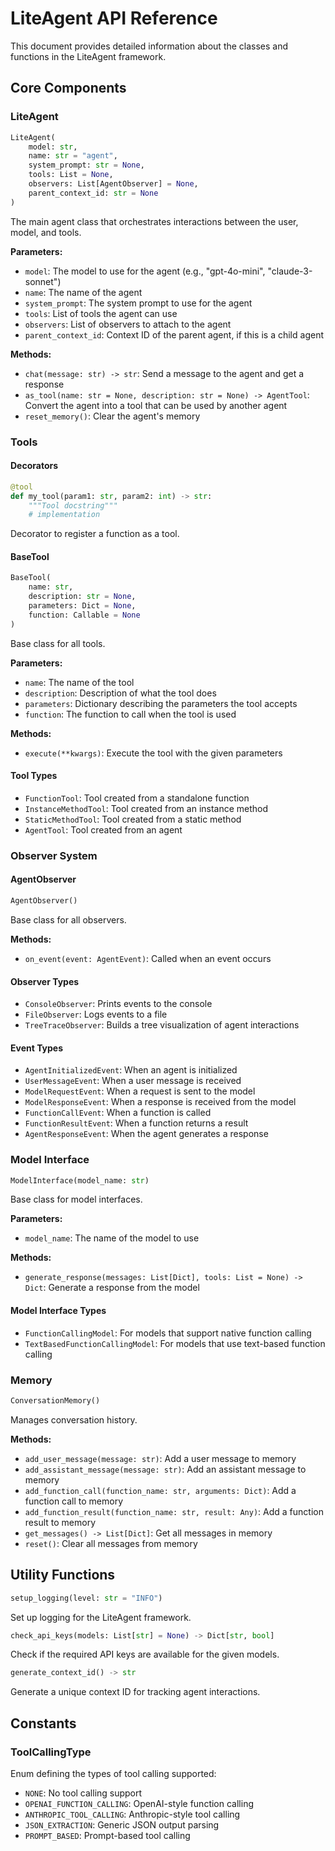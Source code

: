 # LiteAgent API Reference

This document provides detailed information about the classes and functions in the LiteAgent framework.

## Core Components

### LiteAgent

```python
LiteAgent(
    model: str, 
    name: str = "agent",
    system_prompt: str = None, 
    tools: List = None,
    observers: List[AgentObserver] = None,
    parent_context_id: str = None
)
```

The main agent class that orchestrates interactions between the user, model, and tools.

**Parameters:**
- `model`: The model to use for the agent (e.g., "gpt-4o-mini", "claude-3-sonnet")
- `name`: The name of the agent
- `system_prompt`: The system prompt to use for the agent
- `tools`: List of tools the agent can use
- `observers`: List of observers to attach to the agent
- `parent_context_id`: Context ID of the parent agent, if this is a child agent

**Methods:**
- `chat(message: str) -> str`: Send a message to the agent and get a response
- `as_tool(name: str = None, description: str = None) -> AgentTool`: Convert the agent into a tool that can be used by another agent
- `reset_memory()`: Clear the agent's memory

### Tools

#### Decorators

```python
@tool
def my_tool(param1: str, param2: int) -> str:
    """Tool docstring"""
    # implementation
```

Decorator to register a function as a tool.

#### BaseTool

```python
BaseTool(
    name: str,
    description: str = None,
    parameters: Dict = None,
    function: Callable = None
)
```

Base class for all tools.

**Parameters:**
- `name`: The name of the tool
- `description`: Description of what the tool does
- `parameters`: Dictionary describing the parameters the tool accepts
- `function`: The function to call when the tool is used

**Methods:**
- `execute(**kwargs)`: Execute the tool with the given parameters

#### Tool Types

- `FunctionTool`: Tool created from a standalone function
- `InstanceMethodTool`: Tool created from an instance method
- `StaticMethodTool`: Tool created from a static method
- `AgentTool`: Tool created from an agent

### Observer System

#### AgentObserver

```python
AgentObserver()
```

Base class for all observers.

**Methods:**
- `on_event(event: AgentEvent)`: Called when an event occurs

#### Observer Types

- `ConsoleObserver`: Prints events to the console
- `FileObserver`: Logs events to a file
- `TreeTraceObserver`: Builds a tree visualization of agent interactions

#### Event Types

- `AgentInitializedEvent`: When an agent is initialized
- `UserMessageEvent`: When a user message is received
- `ModelRequestEvent`: When a request is sent to the model
- `ModelResponseEvent`: When a response is received from the model
- `FunctionCallEvent`: When a function is called
- `FunctionResultEvent`: When a function returns a result
- `AgentResponseEvent`: When the agent generates a response

### Model Interface

```python
ModelInterface(model_name: str)
```

Base class for model interfaces.

**Parameters:**
- `model_name`: The name of the model to use

**Methods:**
- `generate_response(messages: List[Dict], tools: List = None) -> Dict`: Generate a response from the model

#### Model Interface Types

- `FunctionCallingModel`: For models that support native function calling
- `TextBasedFunctionCallingModel`: For models that use text-based function calling

### Memory

```python
ConversationMemory()
```

Manages conversation history.

**Methods:**
- `add_user_message(message: str)`: Add a user message to memory
- `add_assistant_message(message: str)`: Add an assistant message to memory
- `add_function_call(function_name: str, arguments: Dict)`: Add a function call to memory
- `add_function_result(function_name: str, result: Any)`: Add a function result to memory
- `get_messages() -> List[Dict]`: Get all messages in memory
- `reset()`: Clear all messages from memory

## Utility Functions

```python
setup_logging(level: str = "INFO")
```

Set up logging for the LiteAgent framework.

```python
check_api_keys(models: List[str] = None) -> Dict[str, bool]
```

Check if the required API keys are available for the given models.

```python
generate_context_id() -> str
```

Generate a unique context ID for tracking agent interactions.

## Constants

### ToolCallingType

Enum defining the types of tool calling supported:

- `NONE`: No tool calling support
- `OPENAI_FUNCTION_CALLING`: OpenAI-style function calling
- `ANTHROPIC_TOOL_CALLING`: Anthropic-style tool calling
- `JSON_EXTRACTION`: Generic JSON output parsing
- `PROMPT_BASED`: Prompt-based tool calling 